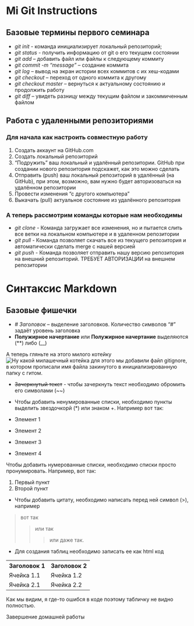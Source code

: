 # Mi Git Instructions

## Базовые термины первого семинара

* *git init* - команда инициализирует локальный репозиторий;
* *git status* - получить информацию от git о его текущем состоянии
* *git add* – добавить файл или файлы к следующему коммиту
* *git commit -m “message”* – создание коммита
* *git log* – вывод на экран истории всех коммитов с их хеш-кодами
* *git checkout* – переход от одного коммита к другому
* *git checkout master* – вернуться к актуальному состоянию и продолжить работу
* *git diff* – увидеть разницу между текущим файлом и закоммиченным файлом

## Работа с удаленными репозиториями

### Для начала как настроить совместную работу
1. Создать аккаунт на GitHub.com
2. Создать локальный репозиторий
3. “Подружить” ваш локальный и удалённый репозитории. 
 GitHub при создании нового репозитория подскажет, как это можно сделать
4. Отправить (push) ваш локальный репозиторий в удалённый (на GitHub), при этом, возможно, 
вам нужно будет авторизоваться на удалённом репозитории
5. Провести изменения “с другого компьютера”
6. Выкачать (pull) актуальное состояние из удалённого репозитория

### А теперь рассмотрим команды которые нам необходимы
* *git clone* - Команда загружает все изменения, но и пытается слить все ветки на локальном компьютере и в удаленном репозитории
* *git pull* - Команда позволяет скачать все из текущего репозитория и автоматически сделать merge с нашей версией
* *git push* - Команда позволяет отправить нашу версию репозитория на внешний репозиторий. ТРЕБУЕТ АВТОРИЗАЦИИ на внешнем репозитории

# Синтаксис Markdown

## Базовые фишечки

* *# Заголовок* – выделение заголовков. Количество символов “#” задаёт уровень заголовка
* **Полужирное начертание** или __Полужирное начертание__ выделяются (**) либо (__)

А теперь гляньте на этого милого котейку ![Ну какой милашечный котейка](kiti.jpg) для этого мы добавили файл gitignore, в котором прописали имя файла закинутого в инициализированную папку с гитом.
* ~~Зачеркнутый текст~~ - чтобы зачеркнуть текст необходимо обромить его символами (~~)

* Чтобы добавить ненумированные списки, необходимо пункты выделить звездочкорй (*) или знаком +.
Например вот так:
* Элемент 1
* Элемент 2
* Элемент 3
+ Элемент 4

Чтобы добавить нумерованные списки, необходимо списки просто пронумировать.
Например, вот так:
1. Первый пункт
2. Второй пункт

* Чтобы добавить цитату, необходимо написать перед ней символ (>), например
> вот так
>> или так
>>> или даже так.

* Для создания таблиц необходимо записать ее как html код
<table>
   <tr>
     <th>Заголовок 1 </th>
     <th>Заголовок 2 </th>
   </tr>
   <tr>
     <td>Ячейка 1.1</td>
     <td>Ячейка 1.2</td>
    </tr>
    <tr>
      <td>Ячейка 2.1</td>
      <td>Ячейка 2.2</td>
    </tr>
</table>
Как мы видим, я где-то ошибся в коде поэтому табличку не видно полностью.

Завершение домашней работы